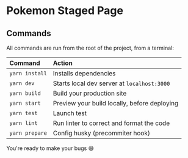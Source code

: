 # Pokemon Staged Page

## Commands

All commands are run from the root of the project, from a terminal:

| Command        | Action                                       |
| :------------- | :------------------------------------------- |
| `yarn install` | Installs dependencies                        |
| `yarn dev`     | Starts local dev server at `localhost:3000`  |
| `yarn build`   | Build your production site                   |
| `yarn start`   | Preview your build locally, before deploying |
| `yarn test`    | Launch test                                  |
| `yarn lint`    | Run linter to correct and format the code    |
| `yarn prepare` | Config husky (precommiter hook)              |

You're ready to make your bugs 😅
